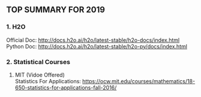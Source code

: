 ## TOP SUMMARY FOR 2019
### 1. H2O
Official Doc: http://docs.h2o.ai/h2o/latest-stable/h2o-docs/index.html    
Python Doc: http://docs.h2o.ai/h2o/latest-stable/h2o-py/docs/index.html  

### 2. Statistical Courses
1. MIT (Vidoe Offered)  
   Statistics For Applications: https://ocw.mit.edu/courses/mathematics/18-650-statistics-for-applications-fall-2016/
